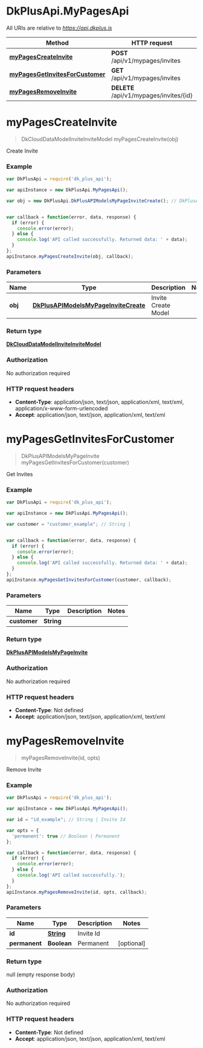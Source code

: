 # DkPlusApi.MyPagesApi

All URIs are relative to *https://api.dkplus.is*

Method | HTTP request | Description
------------- | ------------- | -------------
[**myPagesCreateInvite**](MyPagesApi.md#myPagesCreateInvite) | **POST** /api/v1/mypages/invites | Create Invite
[**myPagesGetInvitesForCustomer**](MyPagesApi.md#myPagesGetInvitesForCustomer) | **GET** /api/v1/mypages/invites | Get Invites
[**myPagesRemoveInvite**](MyPagesApi.md#myPagesRemoveInvite) | **DELETE** /api/v1/mypages/invites/{id} | Remove Invite


<a name="myPagesCreateInvite"></a>
# **myPagesCreateInvite**
> DkCloudDataModelInviteInviteModel myPagesCreateInvite(obj)

Create Invite

### Example
```javascript
var DkPlusApi = require('dk_plus_api');

var apiInstance = new DkPlusApi.MyPagesApi();

var obj = new DkPlusApi.DkPlusAPIModelsMyPageInviteCreate(); // DkPlusAPIModelsMyPageInviteCreate | Invite Create Model


var callback = function(error, data, response) {
  if (error) {
    console.error(error);
  } else {
    console.log('API called successfully. Returned data: ' + data);
  }
};
apiInstance.myPagesCreateInvite(obj, callback);
```

### Parameters

Name | Type | Description  | Notes
------------- | ------------- | ------------- | -------------
 **obj** | [**DkPlusAPIModelsMyPageInviteCreate**](DkPlusAPIModelsMyPageInviteCreate.md)| Invite Create Model | 

### Return type

[**DkCloudDataModelInviteInviteModel**](DkCloudDataModelInviteInviteModel.md)

### Authorization

No authorization required

### HTTP request headers

 - **Content-Type**: application/json, text/json, application/xml, text/xml, application/x-www-form-urlencoded
 - **Accept**: application/json, text/json, application/xml, text/xml

<a name="myPagesGetInvitesForCustomer"></a>
# **myPagesGetInvitesForCustomer**
> DkPlusAPIModelsMyPageInvite myPagesGetInvitesForCustomer(customer)

Get Invites

### Example
```javascript
var DkPlusApi = require('dk_plus_api');

var apiInstance = new DkPlusApi.MyPagesApi();

var customer = "customer_example"; // String | 


var callback = function(error, data, response) {
  if (error) {
    console.error(error);
  } else {
    console.log('API called successfully. Returned data: ' + data);
  }
};
apiInstance.myPagesGetInvitesForCustomer(customer, callback);
```

### Parameters

Name | Type | Description  | Notes
------------- | ------------- | ------------- | -------------
 **customer** | **String**|  | 

### Return type

[**DkPlusAPIModelsMyPageInvite**](DkPlusAPIModelsMyPageInvite.md)

### Authorization

No authorization required

### HTTP request headers

 - **Content-Type**: Not defined
 - **Accept**: application/json, text/json, application/xml, text/xml

<a name="myPagesRemoveInvite"></a>
# **myPagesRemoveInvite**
> myPagesRemoveInvite(id, opts)

Remove Invite

### Example
```javascript
var DkPlusApi = require('dk_plus_api');

var apiInstance = new DkPlusApi.MyPagesApi();

var id = "id_example"; // String | Invite Id

var opts = { 
  'permanent': true // Boolean | Permanent
};

var callback = function(error, data, response) {
  if (error) {
    console.error(error);
  } else {
    console.log('API called successfully.');
  }
};
apiInstance.myPagesRemoveInvite(id, opts, callback);
```

### Parameters

Name | Type | Description  | Notes
------------- | ------------- | ------------- | -------------
 **id** | [**String**](.md)| Invite Id | 
 **permanent** | **Boolean**| Permanent | [optional] 

### Return type

null (empty response body)

### Authorization

No authorization required

### HTTP request headers

 - **Content-Type**: Not defined
 - **Accept**: application/json, text/json, application/xml, text/xml

